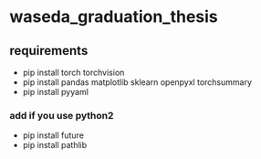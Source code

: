 # waseda_graduation_thesis
## requirements
- pip install torch torchvision
- pip install pandas matplotlib sklearn openpyxl torchsummary
- pip install pyyaml
### add if you use python2
- pip install future
- pip install pathlib